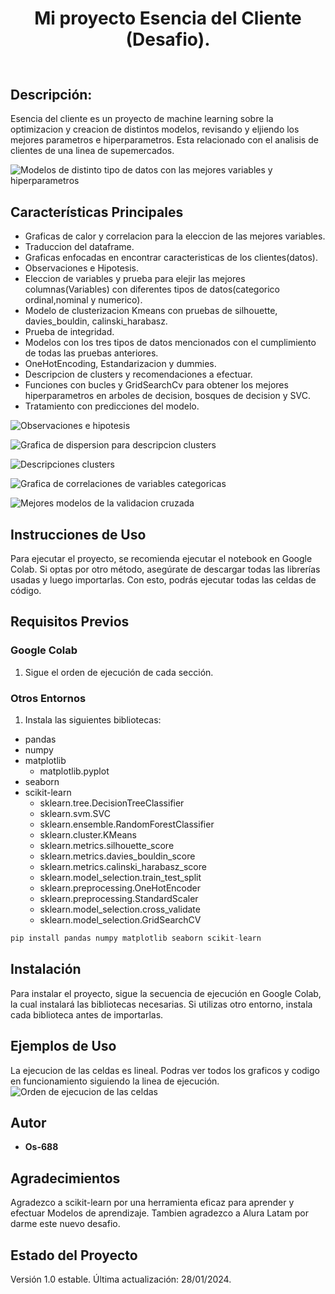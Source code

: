 <p align="center">
   <h1 align="center"> Mi proyecto Esencia del Cliente (Desafio).</h1>
</p>


## <p align="center"><img src="Imagenes/Grafica7.PNG" alt=""></p>

## Descripción:

Esencia del cliente es un proyecto de machine learning sobre la optimizacion y creacion de distintos modelos, revisando y eljiendo los mejores parametros e hiperparametros. 
Esta relacionado con el analisis de clientes de una linea de supemercados.

![Modelos de distinto tipo de datos con las mejores variables y hiperparametros](Imagenes/img_descripcion.PNG)

## Características Principales

- Graficas de calor y correlacion para la eleccion de las mejores variables.
- Traduccion del dataframe.
- Graficas enfocadas en encontrar caracteristicas de los clientes(datos).
- Observaciones e Hipotesis.
- Eleccion de variables y prueba para elejir las mejores columnas(Variables) con diferentes tipos de datos(categorico ordinal,nominal y numerico).
- Modelo de clusterizacion Kmeans con pruebas de silhouette, davies_bouldin, calinski_harabasz.
- Prueba de integridad.
- Modelos con los tres tipos de datos mencionados con el cumplimiento de todas las pruebas anteriores.
- OneHotEncoding, Estandarizacion y dummies.
- Descripcion de clusters y recomendaciones a efectuar.
- Funciones con bucles y GridSearchCv para obtener los mejores hiperparametros en arboles de decision, bosques de decision y SVC.
- Tratamiento con predicciones del modelo.

![Observaciones e hipotesis](Imagenes/img_2.PNG)

![Grafica de dispersion para descripcion clusters](Imagenes/img-3.PNG)

![Descripciones clusters](Imagenes/img_4.PNG)

![Grafica de correlaciones de variables categoricas](Imagenes/img_5.PNG)

![Mejores modelos de la validacion cruzada](Imagenes/img_6.PNG)

## Instrucciones de Uso

Para ejecutar el proyecto, se recomienda ejecutar el notebook en Google Colab. Si optas por otro método, asegúrate de descargar todas las librerías usadas y luego importarlas. Con esto, podrás ejecutar todas las celdas de código.


## Requisitos Previos

### Google Colab
1. Sigue el orden de ejecución de cada sección.

### Otros Entornos
1. Instala las siguientes bibliotecas:
   
  - pandas
  - numpy
  - matplotlib
     - matplotlib.pyplot 
  - seaborn
  - scikit-learn
     - sklearn.tree.DecisionTreeClassifier
     - sklearn.svm.SVC
     - sklearn.ensemble.RandomForestClassifier
     - sklearn.cluster.KMeans
     - sklearn.metrics.silhouette_score
     - sklearn.metrics.davies_bouldin_score
     - sklearn.metrics.calinski_harabasz_score
     - sklearn.model_selection.train_test_split
     - sklearn.preprocessing.OneHotEncoder
     - sklearn.preprocessing.StandardScaler
     - sklearn.model_selection.cross_validate
     - sklearn.model_selection.GridSearchCV


```python
pip install pandas numpy matplotlib seaborn scikit-learn

```

## Instalación

Para instalar el proyecto, sigue la secuencia de ejecución en Google Colab, la cual instalará las bibliotecas necesarias. Si utilizas otro entorno, instala cada biblioteca antes de importarlas.

## Ejemplos de Uso

La ejecucion de las celdas es lineal. Podras ver todos los graficos y codigo en funcionamiento siguiendo la linea de ejecución.
![Orden de ejecucion de las celdas](Imagenes/img_orden_ejecucion.PNG)

## Autor

- **Os-688**

## Agradecimientos

Agradezco a scikit-learn por una herramienta eficaz para aprender y efectuar Modelos de aprendizaje. Tambien agradezco a Alura Latam por darme este nuevo desafio.

## Estado del Proyecto

Versión 1.0 estable. Última actualización: 28/01/2024.
